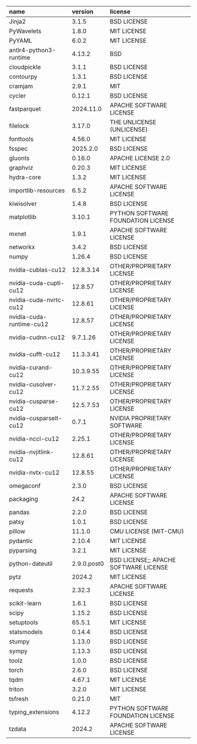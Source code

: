 |  name                      |  version      |  license                                             |
| :------------------------- | :------------ | :--------------------------------------------------- |
|  Jinja2                    |  3.1.5        |  BSD LICENSE                                         |
|  PyWavelets                |  1.8.0        |  MIT LICENSE                                         |
|  PyYAML                    |  6.0.2        |  MIT LICENSE                                         |
|  antlr4-python3-runtime    |  4.13.2       |  BSD                                                 |
|  cloudpickle               |  3.1.1        |  BSD LICENSE                                         |
|  contourpy                 |  1.3.1        |  BSD LICENSE                                         |
|  cramjam                   |  2.9.1        |  MIT                                                 |
|  cycler                    |  0.12.1       |  BSD LICENSE                                         |
|  fastparquet               |  2024.11.0    |  APACHE SOFTWARE LICENSE                             |
|  filelock                  |  3.17.0       |  THE UNLICENSE (UNLICENSE)                           |
|  fonttools                 |  4.56.0       |  MIT LICENSE                                         |
|  fsspec                    |  2025.2.0     |  BSD LICENSE                                         |
|  gluonts                   |  0.16.0       |  APACHE LICENSE 2.0                                  |
|  graphviz                  |  0.20.3       |  MIT LICENSE                                         |
|  hydra-core                |  1.3.2        |  MIT LICENSE                                         |
|  importlib-resources       |  6.5.2        |  APACHE SOFTWARE LICENSE                             |
|  kiwisolver                |  1.4.8        |  BSD LICENSE                                         |
|  matplotlib                |  3.10.1       |  PYTHON SOFTWARE FOUNDATION LICENSE                  |
|  mxnet                     |  1.9.1        |  APACHE SOFTWARE LICENSE                             |
|  networkx                  |  3.4.2        |  BSD LICENSE                                         |
|  numpy                     |  1.26.4       |  BSD LICENSE                                         |
|  nvidia-cublas-cu12        |  12.8.3.14    |  OTHER/PROPRIETARY LICENSE                           |
|  nvidia-cuda-cupti-cu12    |  12.8.57      |  OTHER/PROPRIETARY LICENSE                           |
|  nvidia-cuda-nvrtc-cu12    |  12.8.61      |  OTHER/PROPRIETARY LICENSE                           |
|  nvidia-cuda-runtime-cu12  |  12.8.57      |  OTHER/PROPRIETARY LICENSE                           |
|  nvidia-cudnn-cu12         |  9.7.1.26     |  OTHER/PROPRIETARY LICENSE                           |
|  nvidia-cufft-cu12         |  11.3.3.41    |  OTHER/PROPRIETARY LICENSE                           |
|  nvidia-curand-cu12        |  10.3.9.55    |  OTHER/PROPRIETARY LICENSE                           |
|  nvidia-cusolver-cu12      |  11.7.2.55    |  OTHER/PROPRIETARY LICENSE                           |
|  nvidia-cusparse-cu12      |  12.5.7.53    |  OTHER/PROPRIETARY LICENSE                           |
|  nvidia-cusparselt-cu12    |  0.7.1        |  NVIDIA PROPRIETARY SOFTWARE                         |
|  nvidia-nccl-cu12          |  2.25.1       |  OTHER/PROPRIETARY LICENSE                           |
|  nvidia-nvjitlink-cu12     |  12.8.61      |  OTHER/PROPRIETARY LICENSE                           |
|  nvidia-nvtx-cu12          |  12.8.55      |  OTHER/PROPRIETARY LICENSE                           |
|  omegaconf                 |  2.3.0        |  BSD LICENSE                                         |
|  packaging                 |  24.2         |  APACHE SOFTWARE LICENSE                             |
|  pandas                    |  2.2.0        |  BSD LICENSE                                         |
|  patsy                     |  1.0.1        |  BSD LICENSE                                         |
|  pillow                    |  11.1.0       |  CMU LICENSE (MIT-CMU)                               |
|  pydantic                  |  2.10.4       |  MIT LICENSE                                         |
|  pyparsing                 |  3.2.1        |  MIT LICENSE                                         |
|  python-dateutil           |  2.9.0.post0  |  BSD LICENSE;; APACHE SOFTWARE LICENSE               |
|  pytz                      |  2024.2       |  MIT LICENSE                                         |
|  requests                  |  2.32.3       |  APACHE SOFTWARE LICENSE                             |
|  scikit-learn              |  1.6.1        |  BSD LICENSE                                         |
|  scipy                     |  1.15.2       |  BSD LICENSE                                         |
|  setuptools                |  65.5.1       |  MIT LICENSE                                         |
|  statsmodels               |  0.14.4       |  BSD LICENSE                                         |
|  stumpy                    |  1.13.0       |  BSD LICENSE                                         |
|  sympy                     |  1.13.3       |  BSD LICENSE                                         |
|  toolz                     |  1.0.0        |  BSD LICENSE                                         |
|  torch                     |  2.6.0        |  BSD LICENSE                                         |
|  tqdm                      |  4.67.1       |  MIT LICENSE                                         |
|  triton                    |  3.2.0        |  MIT LICENSE                                         |
|  tsfresh                   |  0.21.0       |  MIT                                                 |
|  typing_extensions         |  4.12.2       |  PYTHON SOFTWARE FOUNDATION LICENSE                  |
|  tzdata                    |  2024.2       |  APACHE SOFTWARE LICENSE                             |
